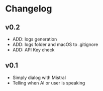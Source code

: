 # Changelog

## v0.2

- ADD: logs generation
- ADD: logs folder and macOS to .gitignore
- ADD: API Key check

## v0.1

- Simply dialog with Mistral
- Telling when AI or user is speaking
